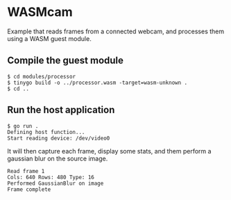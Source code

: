 # WASMcam

Example that reads frames from a connected webcam, and processes them using a WASM guest module.

## Compile the guest module

```shell
$ cd modules/processor
$ tinygo build -o ../processor.wasm -target=wasm-unknown .
$ cd ..
```

## Run the host application

```shell                           
$ go run .
Defining host function...
Start reading device: /dev/video0
```

It will then capture each frame, display some stats, and them perform a gaussian blur on the source image.

```shell
Read frame 1
Cols: 640 Rows: 480 Type: 16
Performed GaussianBlur on image
Frame complete
```
